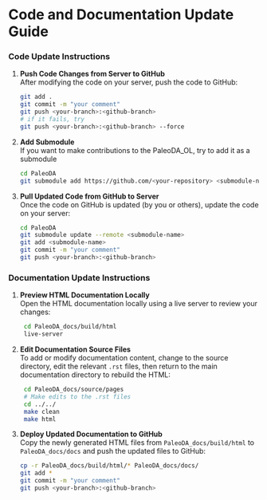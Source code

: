 # Code and Documentation Update Guide

### Code Update Instructions

1. **Push Code Changes from Server to GitHub**  
   After modifying the code on your server, push the code to GitHub:
   ```bash
   git add .
   git commit -m "your comment"
   git push <your-branch>:<github-branch>
   # if it fails, try
   git push <your-branch>:<github-branch> --force

2. **Add Submodule**  
   If you want to make contributions to the PaleoDA_OL, try to add it as a submodule
   ```bash
   cd PaleoDA
   git submodule add https://github.com/<your-repository> <submodule-name>

3. **Pull Updated Code from GitHub to Server**  
    Once the code on GitHub is updated (by you or others), update the code on your server:
    ```bash
    cd PaleoDA
    git submodule update --remote <submodule-name>
    git add <submodule-name>
    git commit -m "your comment"
    git push <your-branch>:<github-branch>

### Documentation Update Instructions
1. **Preview HTML Documentation Locally**  
   Open the HTML documentation locally using a live server to review your changes:
   ```bash
    cd PaleoDA_docs/build/html
    live-server

2. **Edit Documentation Source Files**  
   To add or modify documentation content, change to the source directory, edit the relevant `.rst` files, then return to the main documentation directory to rebuild the HTML:
   ```bash
    cd PaleoDA_docs/source/pages
    # Make edits to the .rst files
    cd ../../
    make clean
    make html

3. **Deploy Updated Documentation to GitHub**  
   Copy the newly generated HTML files from `PaleoDA_docs/build/html` to `PaleoDA_docs/docs` and push the updated files to GitHub:
   ```bash
   cp -r PaleoDA_docs/build/html/* PaleoDA_docs/docs/
   git add *
   git commit -m "your comment"
   git push <your-branch>:<github-branch>